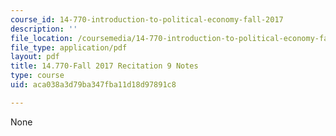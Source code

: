 ```yaml
---
course_id: 14-770-introduction-to-political-economy-fall-2017
description: ''
file_location: /coursemedia/14-770-introduction-to-political-economy-fall-2017/aca038a3d79ba347fba11d18d97891c8_MIT14_770F17_rec9.pdf
file_type: application/pdf
layout: pdf
title: 14.770-Fall 2017 Recitation 9 Notes
type: course
uid: aca038a3d79ba347fba11d18d97891c8

---
```

None